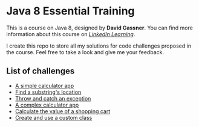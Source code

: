 # Java 8 Essential Training
This is a course on Java 8, designed by **David Gassner**. You can find more information about this course on [*LinkedIn Learning*][course_material_link].

I create this repo to store all my solutions for code challenges proposed in the course. Feel free to take a look and give me your feedback.

## List of challenges
- [A simple calculator app][calculator_app]
- [Find a substring's location][substring_location]
- [Throw and catch an exception][throw_catch_exception]
- [A complex calculator app][complex_calculator_app]
- [Calculate the value of a shopping cart][shopping_cart_value]
- [Create and use a custom class][custom_class]

[course_material_link]: https://www.linkedin.com/learning/java-8-essential-training
[calculator_app]: https://github.com/Ange-TOSSOU/Java_8_Essential_Training/tree/main/src/calculator_app
[substring_location]: https://github.com/Ange-TOSSOU/Java_8_Essential_Training/tree/main/src/substring_location
[throw_catch_exception]: https://github.com/Ange-TOSSOU/Java_8_Essential_Training/tree/main/src/throw_catch_exception
[complex_calculator_app]: https://github.com/Ange-TOSSOU/Java_8_Essential_Training/tree/main/src/complex_calculator_app
[shopping_cart_value]: https://github.com/Ange-TOSSOU/Java_8_Essential_Training/tree/main/src/shopping_cart_value
[custom_class]: https://github.com/Ange-TOSSOU/Java_8_Essential_Training/tree/main/src/custom_class

